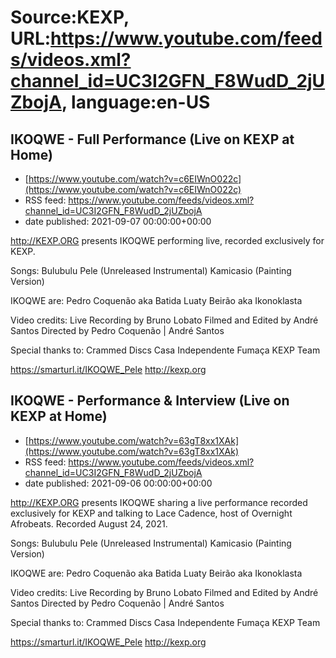 # Source:KEXP, URL:https://www.youtube.com/feeds/videos.xml?channel_id=UC3I2GFN_F8WudD_2jUZbojA, language:en-US

## IKOQWE - Full Performance (Live on KEXP at Home)
 - [https://www.youtube.com/watch?v=c6EIWnO022c](https://www.youtube.com/watch?v=c6EIWnO022c)
 - RSS feed: https://www.youtube.com/feeds/videos.xml?channel_id=UC3I2GFN_F8WudD_2jUZbojA
 - date published: 2021-09-07 00:00:00+00:00

http://KEXP.ORG presents IKOQWE performing live, recorded exclusively for KEXP.

Songs:
Bulubulu 
Pele
(Unreleased Instrumental)
Kamicasio (Painting Version)

IKOQWE are: 
Pedro Coquenão aka  Batida
Luaty Beirão aka Ikonoklasta 

Video credits:
Live Recording by Bruno Lobato
Filmed and Edited by André Santos
Directed by Pedro Coquenão | André Santos

Special thanks to:
Crammed Discs
Casa Independente
Fumaça
KEXP Team

https://smarturl.it/IKOQWE_Pele
http://kexp.org

## IKOQWE - Performance & Interview (Live on KEXP at Home)
 - [https://www.youtube.com/watch?v=63gT8xx1XAk](https://www.youtube.com/watch?v=63gT8xx1XAk)
 - RSS feed: https://www.youtube.com/feeds/videos.xml?channel_id=UC3I2GFN_F8WudD_2jUZbojA
 - date published: 2021-09-06 00:00:00+00:00

http://KEXP.ORG presents IKOQWE sharing a live performance recorded exclusively for KEXP and talking to Lace Cadence, host of Overnight Afrobeats. Recorded August 24, 2021.

Songs:
Bulubulu 
Pele
(Unreleased Instrumental)
Kamicasio (Painting Version)

IKOQWE are: 
Pedro Coquenão aka  Batida
Luaty Beirão aka Ikonoklasta 

Video credits:
Live Recording by Bruno Lobato
Filmed and Edited by André Santos
Directed by Pedro Coquenão | André Santos

Special thanks to:
Crammed Discs
Casa Independente
Fumaça
KEXP Team

https://smarturl.it/IKOQWE_Pele
http://kexp.org

